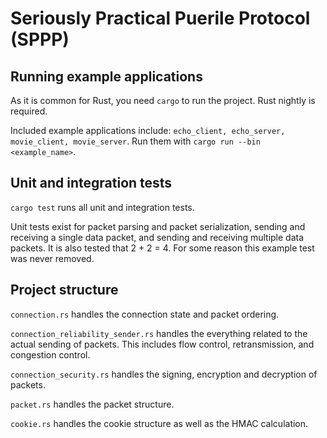 # Seriously Practical Puerile Protocol (SPPP)



## Running example applications

As it is common for Rust, you need `cargo` to run the project.
Rust nightly is required.

Included example applications include: `echo_client, echo_server, movie_client, movie_server`.
Run them with `cargo run --bin <example_name>`.

## Unit and integration tests

`cargo test` runs all unit and integration tests.

Unit tests exist for packet parsing and packet serialization,
sending and receiving a single data packet,
and sending and receiving multiple data packets.
It is also tested that 2 + 2 = 4. For some reason this example test was never removed.

## Project structure

`connection.rs` handles the connection state and packet ordering.


`connection_reliability_sender.rs` handles the everything related to the
actual sending of packets.
This includes flow control, retransmission, and congestion control.


`connection_security.rs` handles the signing, encryption and decryption of packets.


`packet.rs` handles the packet structure.

`cookie.rs` handles the cookie structure as well as the HMAC calculation.
